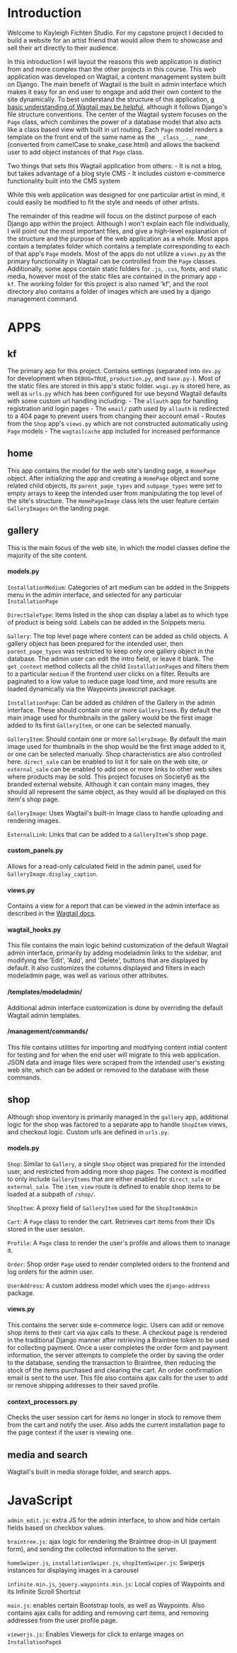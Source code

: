# Introduction

Welcome to Kayleigh Fichten Studio. For my capstone project I decided to build a website for an artist friend that would allow them to showcase and sell their art directly to their audience. 

In this introduction I will layout the reasons this web application is distinct from and more complex than the other projects in this course. This web application was developed on Wagtail, a content management system built on Django. The main benefit of Wagtail is the built in admin interface which makes it easy for an end user to engage and add their own content to the site dynamically. To best understand the structure of this application, [a basic understanding of Wagtail may be helpful](https://docs.wagtail.io/en/stable/getting_started/the_zen_of_wagtail.html), although it follows Django's file structure conventions. The center of the Wagtail system focuses on the `Page` class, which combines the power of a database model that also acts like a class based view with built in url routing. Each `Page` model renders a template on the front end of the same name as the `__class__.__name__` (converted from camelCase to snake_case.html) and allows the backend user to add object instances of that `Page` class.

Two things that sets this Wagtail application from others:
    - It is not a blog, but takes advantage of a blog style CMS
    - It includes custom e-commerce functionality built into the CMS system

While this web application was designed for one particular artist in mind, it could easily be modified to fit the style and needs of other artists.

The remainder of this readme will focus on the distinct purpose of each Django app within the project. Although I won't explain each file individually, I will point out the most important files, and give a high-level explanation of the structure and the purpose of the web application as a whole. Most apps contain a templates folder which contains a template corresponding to each of that app's `Page` models. Most of the apps do not utilize a `views.py` as the primary functionality in Wagtail can be controlled from the `Page` classes. Additionally, some apps contain static folders for `.js`, `.css`, fonts, and static media, however most of the static files are contained in the primary app - `kf`. The working folder for this project is also named 'kf', and the root directory also contains a folder of images which are used by a django management command.

# APPS

## kf

The primary app for this project. Contains settings (separated into `dev.py` for development when `DEBUG=TRUE`, `production.py`, and `base.py-`). Most of the static files are stored in this app's static folder. `wsgi.py` is stored here, as well as `urls.py` which has been configured for use beyond Wagtail defaults with some custom url handling including:
    - The `allauth` app for handling registration and login pages
    - The `email/` path used by `allauth` is redirected to a 404 page to prevent users from changing their account email
    - Routes from the `Shop` app's `views.py` which are not constructed automatically using `Page` models
    - The `wagtailcache` app included for increased performance

## home

This app contains the model for the web site's landing page, a `HomePage` object. After initializing the app and creating a `HomePage` object and some related child objects, its `parent_page_types` and `subpage_types` were set to empty arrays to keep the intended user from manipulating the top level of the site's structure. The `HomePageImage` class lets the user feature certain `GalleryImages` on the landing page.

## gallery

This is the main focus of the web site, in which the model classes define the majority of the site content.

#### models.py

`InstallationMedium`: Categories of art medium can be added in the Snippets menu in the admin interface, and selected for any particular `InstallationPage`

`DirectSaleType`: Items listed in the shop can display a label as to which type of product is being sold. Labels can be added in the Snippets menu.

`Gallery`: The top level page where content can be added as child objects. A gallery object has been prepared for the intended user, then `parent_page_types` was restricted to keep only one gallery object in the database. The admin user can edit the intro field, or leave it blank. The `get_context` method collects all the child `InstallationPage`s and filters them to a particular `medium` if the frontend user clicks on a filter. Results are paginated to a low value to reduce page load time, and more results are loaded dynamically via the Waypoints javascript package.

`InstallationPage`: Can be added as children of the Gallery in the admin interface. These should contain one or more `GalleryItem`s. By default the main image used for thumbnails in the gallery would be the first image added to its first `GalleryItem`, or one can be selected manually.

`GalleryItem`: Should contain one or more `GalleryImage`. By default the main image used for thumbnails in the shop would be the first image added to it, or one can be selected manually. Shop characteristics are also controlled here. `direct_sale` can be enabled to list it for sale on the web site, or `external_sale` can be enabled to add one or more links to other web sites where products may be sold. This project focuses on Society6 as the branded external website. Although it can contain many images, they should all represent the same object, as they would all be displayed on this item's shop page.

`GalleryImage`: Uses Wagtail's built-in Image class to handle uploading and rendering images.

`ExternalLink`: Links that can be added to a `GalleryItem`'s shop page.


#### custom_panels.py

Allows for a read-only calculated field in the admin panel, used for `GalleryImage.display_caption`.

#### views.py

Contains a view for a report that can be viewed in the admin interface as described in the [Wagtail docs](https://docs.wagtail.io/en/stable/advanced_topics/adding_reports.html).

#### wagtail_hooks.py

This file contains the main logic behind customization of the default Wagtail admin interface, primarily by adding modeladmin links to the sidebar, and modifying the 'Edit', 'Add', and 'Delete', buttons that are displayed by default. It also customizes the columns displayed and filters in each modeladmin page, was well as various other attributes.

#### /templates/modeladmin/

Additional admin interface customization is done by overriding the default Wagtail admin templates.

#### /management/commands/

This file contains utilities for importing and modifying content initial content for testing and for when the end user will migrate to this web application. JSON data and image files were scraped from the intended user's existing web site, which can be added or removed to the database with these commands.

## shop

Although shop inventory is primarily managed in the `gallery` app, additional logic for the shop was factored to a separate app to handle `ShopItem` views, and checkout logic. Custom urls are defined in `urls.py`.

#### models.py

`Shop`: Similar to `Gallery`, a single `Shop` object was prepared for the intended user, and restricted from adding more shop pages. The context is modified to only include `GalleryItems` that are either enabled for `direct_sale` or `external_sale`. The `item_view` route is defined to enable shop items to be loaded at a subpath of `/shop/`.

`ShopItem`: A proxy field of `GalleryItem` used for the `ShopItemAdmin`

`Cart`: A `Page` class to render the cart. Retrieves cart items from their IDs stored in the user session.

`Profile`: A `Page` class to render the user's profile and allows them to manage it.

`Order`: Shop order `Page` used to render completed orders to the frontend and log orders for the admin user.

`UserAddress`: A custom address model which uses the `django-address` package.

#### views.py

This contains the server side e-commerce logic. Users can add or remove shop items to their cart via ajax calls to these. A checkout page is rendered in the traditional Django manner after retrieving a Braintree token to be used for collecting payment. Once a user completes the order form and payment information, the server attempts to complete the order by saving the order to the database, sending the transaction to Braintree, then reducing the stock of the items purchased and clearing the cart. An order confirmation email is sent to the user. This file also contains ajax calls for the user to add or remove shipping addresses to their saved profile.

#### context_processors.py

Checks the user session cart for items no longer in stock to remove them from the cart and notify the user. Also adds the current installation page to the page context if the user is viewing one.

## media and search

Wagtail's built in media storage folder, and search apps.

# JavaScript
`admin_edit.js`: extra JS for the admin interface, to show and hide certain fields based on checkbox values.

`braintree.js`: ajax logic for rendering the Braintree drop-in UI (payment form), and sending the collected information to the server.

`homeSwiper.js`, `installationSwiper.js`, `shopItemSwiper.js`: Swiperjs instances for displaying images in a carousel

`infinite.min.js`, `jquery.waypoints.min.js`: Local copies of Waypoints and its Infinite Scroll Shortcut

`main.js`: enables certain Bootstrap tools, as well as Waypoints. Also contains ajax calls for adding and removing cart items, and removing addresses from the user profile page.

`viewerjs.js`: Enables Viewerjs for click to enlarge images on `InstallationPage`s